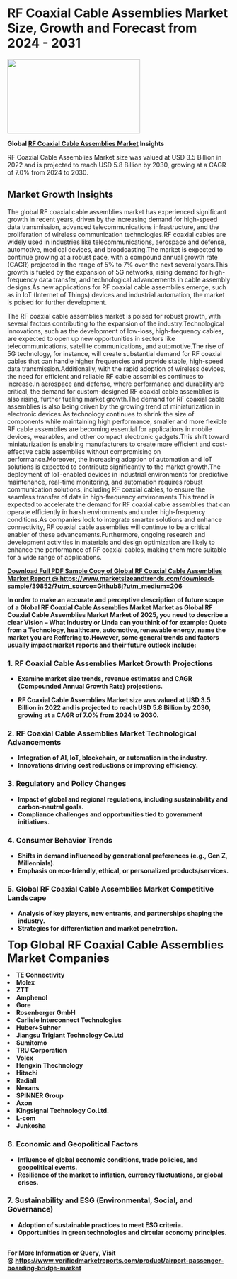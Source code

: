 <H1>RF Coaxial Cable Assemblies Market Size, Growth and Forecast from 2024 - 2031</H1><img class="aligncenter size-medium wp-image-584254" src="https://thirdeyenews.in/wp-content/uploads/2024/09/Global-Market-Research-300x168.jpeg" alt="" width="300" height="168" /><p><strong>Global&nbsp;<a href="https://www.marketsizeandtrends.com/download-sample/39852/?utm_source=Github8j?utm_medium=206">RF Coaxial Cable Assemblies Market</a> Insights</strong></p><p>RF Coaxial Cable Assemblies Market size was valued at USD 3.5 Billion in 2022 and is projected to reach USD 5.8 Billion by 2030, growing at a CAGR of 7.0% from 2024 to 2030.</p><p><h2>Market Growth Insights</h2> <p>The global RF coaxial cable assemblies market has experienced significant growth in recent years, driven by the increasing demand for high-speed data transmission, advanced telecommunications infrastructure, and the proliferation of wireless communication technologies.RF coaxial cables are widely used in industries like telecommunications, aerospace and defense, automotive, medical devices, and broadcasting.The market is expected to continue growing at a robust pace, with a compound annual growth rate (CAGR) projected in the range of 5% to 7% over the next several years.This growth is fueled by the expansion of 5G networks, rising demand for high-frequency data transfer, and technological advancements in cable assembly designs.As new applications for RF coaxial cable assemblies emerge, such as in IoT (Internet of Things) devices and industrial automation, the market is poised for further development.</p> <p><strong><a href="#"></a></strong></p> <p>The RF coaxial cable assemblies market is poised for robust growth, with several factors contributing to the expansion of the industry.Technological innovations, such as the development of low-loss, high-frequency cables, are expected to open up new opportunities in sectors like telecommunications, satellite communications, and automotive.The rise of 5G technology, for instance, will create substantial demand for RF coaxial cables that can handle higher frequencies and provide stable, high-speed data transmission.Additionally, with the rapid adoption of wireless devices, the need for efficient and reliable RF cable assemblies continues to increase.In aerospace and defense, where performance and durability are critical, the demand for custom-designed RF coaxial cable assemblies is also rising, further fueling market growth.The demand for RF coaxial cable assemblies is also being driven by the growing trend of miniaturization in electronic devices.As technology continues to shrink the size of components while maintaining high performance, smaller and more flexible RF cable assemblies are becoming essential for applications in mobile devices, wearables, and other compact electronic gadgets.This shift toward miniaturization is enabling manufacturers to create more efficient and cost-effective cable assemblies without compromising on performance.Moreover, the increasing adoption of automation and IoT solutions is expected to contribute significantly to the market growth.The deployment of IoT-enabled devices in industrial environments for predictive maintenance, real-time monitoring, and automation requires robust communication solutions, including RF coaxial cables, to ensure the seamless transfer of data in high-frequency environments.This trend is expected to accelerate the demand for RF coaxial cable assemblies that can operate efficiently in harsh environments and under high-frequency conditions.As companies look to integrate smarter solutions and enhance connectivity, RF coaxial cable assemblies will continue to be a critical enabler of these advancements.Furthermore, ongoing research and development activities in materials and design optimization are likely to enhance the performance of RF coaxial cables, making them more suitable for a wide range of applications.<p><strong><a href="#"></p><p><span class=""><strong>Download Full PDF Sample Copy of Global RF Coaxial Cable Assemblies Market Report</strong> @ <a href="https://www.marketsizeandtrends.com/download-sample/39852/?utm_source=Github8j?utm_medium=206" target="_blank">https://www.marketsizeandtrends.com/download-sample/39852/?utm_source=Github8j?utm_medium=206</a></span></p><p>In order to make an accurate and perceptive description of future scope of a Global&nbsp;RF Coaxial Cable Assemblies Market Market as Global&nbsp;RF Coaxial Cable Assemblies Market Market of 2025, you need to describe a clear Vision &ndash; What Industry or Linda can you think of for example: Quote from a Technology, healthcare, automotive, renewable energy, name the market you are Reffering to.However, some general trends and factors usually impact market reports and their future outlook include:</p><h3>1.&nbsp;<strong>RF Coaxial Cable Assemblies Market Growth Projections</strong></h3><ul><li>Examine market size trends, revenue estimates and CAGR (Compounded Annual Growth Rate) projections.</li><li><p>RF Coaxial Cable Assemblies Market size was valued at USD 3.5 Billion in 2022 and is projected to reach USD 5.8 Billion by 2030, growing at a CAGR of 7.0% from 2024 to 2030.</p></li></ul><h3>2.&nbsp;<strong>RF Coaxial Cable Assemblies Market Technological Advancements</strong></h3><ul><li>Integration of AI, IoT, blockchain, or automation in the industry.</li><li>Innovations driving cost reductions or improving efficiency.</li></ul><h3>3.&nbsp;<strong>Regulatory and Policy Changes</strong></h3><ul><li>Impact of global and regional regulations, including sustainability and carbon-neutral goals.</li><li>Compliance challenges and opportunities tied to government initiatives.</li></ul><h3>4.&nbsp;<strong>Consumer Behavior Trends</strong></h3><ul><li>Shifts in demand influenced by generational preferences (e.g., Gen Z, Millennials).</li><li>Emphasis on eco-friendly, ethical, or personalized products/services.</li></ul><h3>5.&nbsp;<strong>Global RF Coaxial Cable Assemblies Market Competitive Landscape</strong></h3><ul><li>Analysis of key players, new entrants, and partnerships shaping the industry.</li><li>Strategies for differentiation and market penetration.</li></ul><p data-pm-slice="1 1 []"><span style="color: inherit; font-family: inherit; font-size: 25px;">Top Global RF Coaxial Cable Assemblies Market Companies</span></p><div class="" data-test-id=""><p><li>TE Connectivity</li><li> Molex</li><li> ZTT</li><li> Amphenol</li><li> Gore</li><li> Rosenberger GmbH</li><li> Carlisle Interconnect Technologies</li><li> Huber+Suhner</li><li> Jiangsu Trigiant Technology Co.Ltd</li><li> Sumitomo</li><li> TRU Corporation</li><li> Volex</li><li> Hengxin Thechnology</li><li> Hitachi</li><li> Radiall</li><li> Nexans</li><li> SPINNER Group</li><li> Axon</li><li> Kingsignal Technology Co.Ltd.</li><li> L-com</li><li> Junkosha</li></p></div><h3>6.&nbsp;<strong>Economic and Geopolitical Factors</strong></h3><ul><li>Influence of global economic conditions, trade policies, and geopolitical events.</li><li>Resilience of the market to inflation, currency fluctuations, or global crises.</li></ul><h3>7.&nbsp;<strong>Sustainability and ESG (Environmental, Social, and Governance)</strong></h3><ul><li>Adoption of sustainable practices to meet ESG criteria.</li><li>Opportunities in green technologies and circular economy principles.</li></ul><h2><strong style="font-size: 14px;">For More Information or Query, Visit @&nbsp;</strong><a style="background-color: #ffffff; font-size: 14px;" href="https://www.marketsizeandtrends.com/report/rf-coaxial-cable-assemblies-market/" target="_blank">https://www.verifiedmarketreports.com/product/airport-passenger-boarding-bridge-market</a></h2>